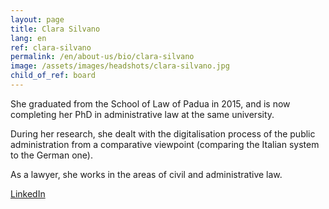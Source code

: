 ```yaml
---
layout: page
title: Clara Silvano
lang: en
ref: clara-silvano
permalink: /en/about-us/bio/clara-silvano
image: /assets/images/headshots/clara-silvano.jpg
child_of_ref: board
---
```


She graduated from the School of Law of Padua in 2015, and is now completing her PhD in administrative law at the same university.

During her research, she dealt with the digitalisation process of the public administration from a comparative viewpoint (comparing the Italian system to the German one).

As a lawyer, she works in the areas of civil and administrative law.

[LinkedIn](https://www.linkedin.com/in/clara-silvano-0190b0156/)
